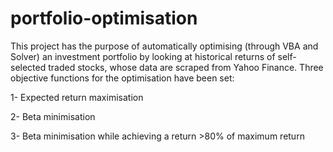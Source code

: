 # portfolio-optimisation
This project has the purpose of automatically optimising (through VBA and Solver) an investment portfolio by looking at historical returns of self-selected traded stocks, whose data are scraped from Yahoo Finance. Three objective functions for the optimisation have been set: 

1- Expected return maximisation

2- Beta minimisation

3- Beta minimisation while achieving a return >80% of maximum return
